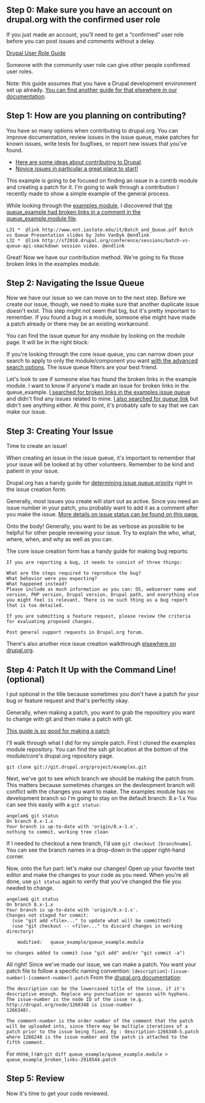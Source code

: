 ## Step 0: Make sure you have an account on drupal.org with the confirmed user role

If you just made an account, you’ll need to get a “confirmed” user role before you can post issues and comments without a delay.

[Drupal User Role Guide](https://www.drupal.org/node/1887616)

Someone with the community user role can give other people confirmed user roles.

Note: this guide assumes that you have a Drupal development environment set up already. [You can find another guide for that elsewhere in our documentation](/teams/README.md).

## Step 1: How are you planning on contributing?
You have so many options when contributing to drupal.org. You can improve documentation, review issues in the issue queue, make patches for known issues, write tests for bugfixes, or report new issues that you’ve found.
* [Here are some ideas about contributing to Drupal](https://www.drupal.org/node/1424442).
* [Novice issues in particular a great place to start!](https://www.drupal.org/contributor-tasks/triage-novice-issues)

This example is going to be focused on finding an issue in a contrib module and creating a patch for it. I'm going to walk through a contribution I recently made to show a simple example of the general process.

While looking through the [examples module](https://www.drupal.org/project/examples), I discovered that [the queue_example had broken links in a comment in the queue_example.module file](http://cgit.drupalcode.org/examples/tree/queue_example/queue_example.module#n31-32).

```
L31 *  @link http://www.ent.iastate.edu/it/Batch_and_Queue.pdf Batch vs Queue Presentation slides by John VanDyk @endlink
L32 *  @link http://sf2010.drupal.org/conference/sessions/batch-vs-queue-api-smackdown session video. @endlink
```

Great! Now we have our contribution method. We're going to fix those broken links in the examples module.

## Step 2: Navigating the Issue Queue
Now we have our issue so we can move on to the next step. Before we create our issue, though, we need to make sure that another duplicate issue doesn't exist.
This step might not seem that big, but it's pretty important to remember. If you found a bug in a module,
someone else might have made a patch already or there may be an existing workaround.

You can find the issue queue for any module by looking on the module page. It will be in the right block:

[]()

If you're looking through the core issue queue, you can narrow down your search to apply to only the module/component you want [with the advanced search options](https://www.drupal.org/project/issues/search/drupal).
The issue queue filters are your best friend.

Let's look to see if someone else has found the broken links in the example module. I want to know if anyone's made an issue for broken links in the queue_example.
[I searched for broken links in the examples issue queue](https://www.drupal.org/project/issues/examples?text=broken+links&status=All&priorities=All&categories=All&version=All&component=All)
and didn't find any issues related to mine.
[I also searched for queue link](https://www.drupal.org/project/issues/examples?text=queue%20links&status=All&priorities=All&categories=All&version=All&component=All&order=last_comment_timestamp&sort=desc)
but didn't see anything either. At this point, it's probably safe to say that we can make our issue.

## Step 3: Creating Your Issue
Time to create an issue!

When creating an issue in the issue queue, it's important to remember that your issue will be looked at by other volunteers. Remember to be kind and patient in your issue.

Drupal.org has a handy guide for [determining issue queue priority](https://www.drupal.org/node/45111) right in the issue creation form.

Generally, most issues you create will start out as active. Since you need an issue number in your patch, you probably want to add it as a comment after you make the issue. [More details on issue status can be found on this page.](https://www.drupal.org/node/156119)

Onto the body! Generally, you want to be as verbose as possible to be helpful for other people reviewing your issue.
Try to explain the who, what, where, when, and why as well as you can.

The core issue creation form has a handy guide for making bug reports:
```
If you are reporting a bug, it needs to consist of three things:

What are the steps required to reproduce the bug?
What behavior were you expecting?
What happened instead?
Please include as much information as you can: OS, webserver name and version, PHP version, Drupal version, Drupal path, and everything else you might feel is relevant. There is no such thing as a bug report that is too detailed.

If you are submitting a feature request, please review the criteria for evaluating proposed changes.

Post general support requests in Drupal.org forum.
```
There's also another nice issue creation walkthrough [elsewhere on drupal.org](https://www.drupal.org/node/73179).

## Step 4: Patch It Up with the Command Line! (optional)
I put optional in the title because sometimes you don't have a patch for your bug or feature request and that's perfectly okay.

Generally, when making a patch, you want to grab the repository you want to change with git and then make a patch with git.

[This guide is so good for making a patch](https://www.drupal.org/node/707484)

I'll walk through what I did for my simple patch. First I cloned the examples module repository. You can find the ssh git location at the bottom of the module/core's drupal.org repository page.

` git clone git://git.drupal.org/project/examples.git `

Next, we've got to see which branch we should be making the patch from. This matters because sometimes changes on the devleopment branch will conflict with the changes you want to make.
The examples module has no development branch so I'm going to stay on the default branch: 8.x-1.x
You can see this easily with a `git status`:
```
angelam$ git status
On branch 8.x-1.x
Your branch is up-to-date with 'origin/8.x-1.x'.
nothing to commit, working tree clean
```
If I needed to checkout a new branch, I'd use `git checkout [branchname]`. You can see the branch names in a drop-down in the upper right-hand corner.

Now, onto the fun part: let's make our changes! Open up your favorite text editor and make the changes to your code as you need.
When you're all done, use `git status` again to verify that you've changed the file you needed to change.
```
angelam$ git status
On branch 8.x-1.x
Your branch is up-to-date with 'origin/8.x-1.x'.
Changes not staged for commit:
  (use "git add <file>..." to update what will be committed)
  (use "git checkout -- <file>..." to discard changes in working directory)

	modified:   queue_example/queue_example.module

no changes added to commit (use "git add" and/or "git commit -a")
```
All right! Since we've made our issue, we can make a patch. You want your patch file to follow a specific naming convention: `[description]-[issue-number]-[comment-number].patch`
From the [drupal.org documentation](https://www.drupal.org/node/1319154):
```
The description can be the lowercased title of the issue, if it's descriptive enough. Replace any punctuation or spaces with hyphens.
The issue-number is the node ID of the issue (e.g. http://drupal.org/node/1266348 is issue-number
1266348).

The comment-number is the order number of the comment that the patch will be uploaded into, since there may be multiple iterations of a patch prior to the issue being fixed. Eg : description-1266348-5.patch where 1266248 is the issue number and the patch is attached to the fifth comment.
```
For mine, I ran `git diff queue_example/queue_example.module > queue_example_broken_links-2918544.patch`

## Step 5: Review
Now it's time to get your code reviewed.
